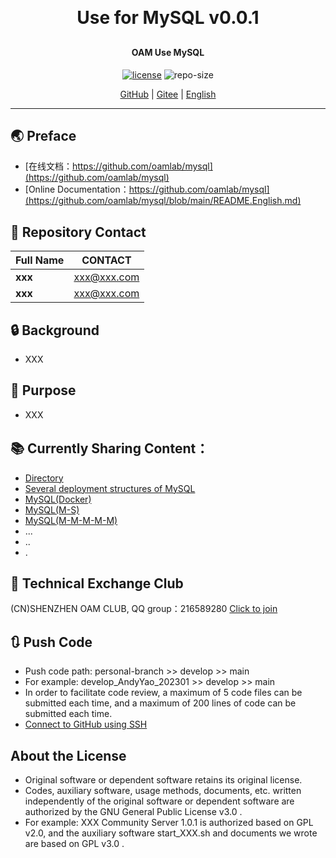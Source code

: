 
<h1 align="center" style="margin: 30px 0 30px; font-weight: bold;">Use for MySQL v0.0.1</h1>
<h4 align="center">OAM Use MySQL</h4>
<p align="center">
  <a href="./LICENSE"><img alt="license" src="https://img.shields.io/github/license/oamlab/mysql" /></a>
  <img alt="repo-size" src="https://img.shields.io/github/repo-size/oamlab/mysql" />
</p>

<p align="center">
   <a href="https://github.com/oamlab/mysql">GitHub</a> | 
   <a href="https://gitee.com/oamlab/mysql">Gitee</a> | 
   <a href="./README.English.md">English</a>
</p>

<p align="center"></p>

---

## 🌏 Preface
- [在线文档：https://github.com/oamlab/mysql](https://github.com/oamlab/mysql)
- [Online Documentation：https://github.com/oamlab/mysql](https://github.com/oamlab/mysql/blob/main/README.English.md)

## 🔋 Repository Contact
| Full Name						 |CONTACT|
|----------|-----------------|
| **xxx**  | xxx@xxx.com      |
| **xxx**  | xxx@xxx.com      |

## 🔒 Background
- XXX

## 🔑 Purpose
- XXX

## 📚 Currently Sharing Content：

- [Directory](./mysql)
- [Several deployment structures of MySQL](./mysql/3181_Others/README.md)
- [MySQL(Docker)](./mysql/3181_Others/README.MySQL.Docker.md)
- [MySQL(M-S)](./mysql/3181_Others/README.MySQL.M-S.md)
- [MySQL(M-M-M-M-M)](./mysql/3181_Others/README.MySQL.M-M-M-M-M.md)
- ...
- ..
- .

## 📶 Technical Exchange Club
(CN)SHENZHEN OAM CLUB, QQ group：216589280 [Click to join](https://jq.qq.com/?_wv=1027&k=tdDtDoUp)

## 🔃 Push Code
- Push code path: personal-branch >> develop >> main
- For example: develop_AndyYao_202301 >> develop >> main
- In order to facilitate code review, a maximum of 5 code files can be submitted each time, and a maximum of 200 lines of code can be submitted each time.
- [Connect to GitHub using SSH](https://github.com/oamlab/oamlab/blob/main/OAMLab/171_%E8%BF%90%E7%BB%B4%E5%B7%A5%E5%85%B7/301_%E5%BC%80%E5%8F%91%E5%B7%A5%E5%85%B7/211_GitHub_SSH_Key.md)

## About the License
- Original software or dependent software retains its original license.
- Codes, auxiliary software, usage methods, documents, etc. written independently of the original software or dependent software are authorized by the GNU General Public License v3.0 .
- For example: XXX Community Server 1.0.1 is authorized based on GPL v2.0, and the auxiliary software start_XXX.sh and documents we wrote are based on GPL v3.0 .